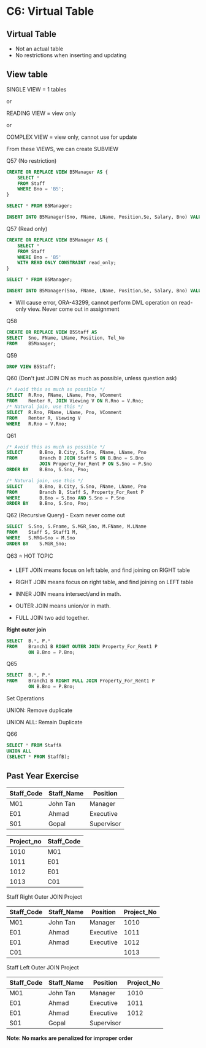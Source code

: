 # C6: Virtual Table

## Virtual Table

- Not an actual table
- No restrictions when inserting and updating

## View table

SINGLE VIEW = 1 tables 

or 

READING VIEW = view only

or

COMPLEX VIEW = view only, cannot use for update

From these VIEWS, we can create SUBVIEW

Q57 (No restriction)

```sql
CREATE OR REPLACE VIEW B5Manager AS {
	SELECT *
	FROM Staff
	WHERE Bno = 'B5';
}

SELECT * FROM B5Manager;

INSERT INTO B5Manager(Sno, FName, LName, Position,Se, Salary, Bno) VALUES('SS02', 'Raymond', 'Alvin', 'Technician', 'M', 2500.00, 'B2');
```

Q57 (Read only)

```sql
CREATE OR REPLACE VIEW B5Manager AS {
	SELECT *
	FROM Staff
	WHERE Bno = 'B5'
	WITH READ ONLY CONSTRAINT read_only;
}

SELECT * FROM B5Manager;

INSERT INTO B5Manager(Sno, FName, LName, Position,Se, Salary, Bno) VALUES('SS02', 'Raymond', 'Alvin', 'Technician', 'M', 2500.00, 'B2');
```

- Will cause error, ORA-43299, cannot perform DML operation on read-only view. Never come out in assignment

Q58

```sql
CREATE OR REPLACE VIEW B5Staff AS
SELECT	Sno, FName, LName, Position, Tel_No
FROM	B5Manager;
```

Q59

```sql
DROP VIEW B5Staff;
```

Q60 (Don't just JOIN ON as much as possible, unless question ask)

```sql
/* Avoid this as much as possible */
SELECT 	R.Rno, FName, LName, Pno, VComment
FROM	Renter R, JOIN Viewing V ON R.Rno = V.Rno;
/* Natural join, use this */
SELECT 	R.Rno, FName, LName, Pno, VComment
FROM	Renter R, Viewing V
WHERE	R.Rno = V.Rno;
```

Q61

```sql
/* Avoid this as much as possible */
SELECT 		B.Bno, B.City, S.Sno, FName, LName, Pno
FROM 		Branch B JOIN Staff S ON B.Bno = S.Bno
			JOIN Property_For_Rent P ON S.Sno = P.Sno
ORDER BY 	B.Bno, S.Sno, Pno;

/* Natural join, use this */
SELECT 		B.Bno, B.City, S.Sno, FName, LName, Pno
FROM 		Branch B, Staff S, Property_For_Rent P
WHERE		B.Bno = S.Bno AND S.Sno = P.Sno
ORDER BY 	B.Bno, S.Sno, Pno;
```

Q62 (Recursive Query) - Exam never come out

```sql
SELECT	S.Sno, S.Fname, S.MGR_Sno, M.FName, M.LName
FROM	Staff S, Staff1 M,
WHERE	S.MRG=Sno = M.Sno
ORDER BY	S.MGR_Sno;
```

Q63 :star: HOT TOPIC 

- LEFT JOIN means focus on left table, and find joining on RIGHT table
- RIGHT JOIN means focus on right table, and find joining on LEFT table

- INNER JOIN means intersect/and in math.
- OUTER JOIN means union/or in math.
- FULL JOIN two add together.

**Right outer join**

```sql
SELECT	B.*, P.*
FROM	Branch1 B RIGHT OUTER JOIN Property_For_Rent1 P
		ON B.Bno = P.Bno;
```

Q65

```sql
SELECT	B.*, P.*
FROM	Branch1 B RIGHT FULL JOIN Property_For_Rent1 P
		ON B.Bno = P.Bno;
```

Set Operations

UNION: Remove duplicate

UNION ALL: Remain Duplicate

Q66

```sql
SELECT * FROM StaffA
UNION ALL
(SELECT * FROM StaffB);
```



## Past Year Exercise

| Staff_Code | Staff_Name | Position   |
| ---------- | ---------- | ---------- |
| M01        | John Tan   | Manager    |
| E01        | Ahmad      | Executive  |
| S01        | Gopal      | Supervisor |

| Project_no | Staff_Code |
| ---------- | ---------- |
| 1010       | M01        |
| 1011       | E01        |
| 1012       | E01        |
| 1013       | C01        |

Staff Right Outer JOIN Project

| Staff_Code | Staff_Name | Position  | Project_No |
| ---------- | ---------- | --------- | ---------- |
| M01        | John Tan   | Manager   | 1010       |
| E01        | Ahmad      | Executive | 1011       |
| E01        | Ahmad      | Executive | 1012       |
| C01        |            |           | 1013       |

Staff Left Outer JOIN Project

| Staff_Code | Staff_Name | Position   | Project_No |
| ---------- | ---------- | ---------- | ---------- |
| M01        | John Tan   | Manager    | 1010       |
| E01        | Ahmad      | Executive  | 1011       |
| E01        | Ahmad      | Executive  | 1012       |
| S01        | Gopal      | Supervisor |            |

**Note: No marks are penalized for improper order**